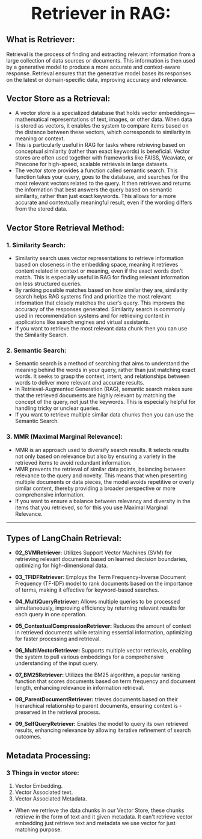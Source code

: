 <h1 style="text-align: center; font-weight: bold; font-size: 45px;">Retriever in RAG:</h1>

## **What is Retriever:**

Retrieval is the process of finding and extracting relevant information from a large collection of data sources or documents. This information is then used by a generative model to produce a more accurate and context-aware response. Retrieval ensures that the generative model bases its responses on the latest or domain-specific data, improving accuracy and relevance.

## **Vector Store as a Retrieval:**

- A vector store is a specialized database that holds vector embeddings—mathematical representations of text, images, or other data. When data is stored as vectors, it enables the system to compare items based on the distance between these vectors, which corresponds to similarity in meaning or context.
- This is particularly useful in RAG for tasks where retrieving based on conceptual similarity (rather than exact keywords) is beneficial. Vector stores are often used together with frameworks like FAISS, Weaviate, or Pinecone for high-speed, scalable retrievals in large datasets.
- The vector store provides a function called semantic search. This function takes your query, goes to the database, and searches for the most relevant vectors related to the query. It then retrieves and returns the information that best answers the query based on semantic similarity, rather than just exact keywords. This allows for a more accurate and contextually meaningful result, even if the wording differs from the stored data.

## **Vector Store Retrieval Method:**

### **1. Similarity Search:**

- Similarity search uses vector representations to retrieve information based on closeness in the embedding space, meaning it retrieves content related in context or meaning, even if the exact words don’t match. This is especially useful in RAG for finding relevant information on less structured queries.
- By ranking possible matches based on how similar they are, similarity search helps RAG systems find and prioritize the most relevant information that closely matches the user’s query. This improves the accuracy of the responses generated. Similarity search is commonly used in recommendation systems and for retrieving content in applications like search engines and virtual assistants.
- If you want to retrieve the most relevant data chunk then you can use the Similarity Search.

### **2. Semantic Search:**

- Semantic search is a method of searching that aims to understand the meaning behind the words in your query, rather than just matching exact words. It seeks to grasp the context, intent, and relationships between words to deliver more relevant and accurate results.
- In Retrieval-Augmented Generation (RAG), semantic search makes sure that the retrieved documents are highly relevant by matching the concept of the query, not just the keywords. This is especially helpful for handling tricky or unclear queries.
- If you want to retrieve multiple similar data chunks then you can use the Semantic Search.

### **3. MMR (Maximal Marginal Relevance):**

- MMR is an approach used to diversify search results. It selects results not only based on relevance but also by ensuring a variety in the retrieved items to avoid redundant information.
- MMR prevents the retrieval of similar data points, balancing between relevance to the query and novelty. This means that when presenting multiple documents or data pieces, the model avoids repetitive or overly similar content, thereby providing a broader perspective or more comprehensive information.
- If you want to ensure a balance between relevancy and diversity in the items that you retrieved, so for this you use Maximal Marginal Relevance.

---

## **Types of LangChain Retrieval:**

- **02_SVMRetriever:** Utilizes Support Vector Machines (SVM) for retrieving relevant documents based on learned decision boundaries, optimizing for high-dimensional data.

- **03_TFIDFRetriever:** Employs the Term Frequency-Inverse Document Frequency (TF-IDF) model to rank documents based on the importance of terms, making it effective for keyword-based searches.

- **04_MultiQueryRetriever:** Allows multiple queries to be processed simultaneously, improving efficiency by returning relevant results for each query in one operation.

- **05_ContextualCompressionRetriever:** Reduces the amount of context in retrieved documents while retaining essential information, optimizing for faster processing and retrieval.

- **06_MultiVectorRetriever:** Supports multiple vector retrievals, enabling the system to pull various embeddings for a comprehensive understanding of the input query.

- **07_BM25Retriever:** Utilizes the BM25 algorithm, a popular ranking function that scores documents based on term frequency and document length, enhancing relevance in information retrieval.

- **08_ParentDocumentRetriever:** trieves documents based on their hierarchical relationship to parent documents, ensuring context is - preserved in the retrieval process.

- **09_SelfQueryRetriever:** Enables the model to query its own retrieved results, enhancing relevance by allowing iterative refinement of search outcomes.

## **Metadata Processing:**


### **3 Things in vector store:**
1. Vector Embedding.
2. Vector Associated text.
3. Vector Associated Metadata.

- When we retrieve the data chunks in our Vector Store, these chunks retrieve in the form of text and it given metadata. It can't retrieve vector embedding just retrieve text and metadata we use vector for just matching purpose. 

